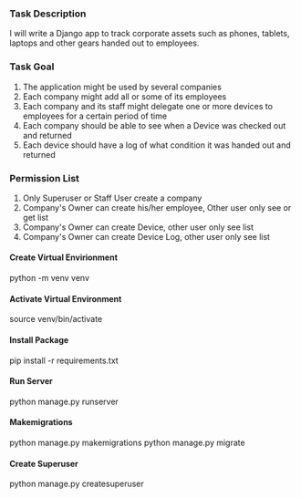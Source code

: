 ### Task Description
I will write a Django app to track corporate assets such as phones, tablets, laptops 
and other gears handed out to employees.
### Task Goal
1. The application might be used by several companies
2. Each company might add all or some of its employees
3. Each company and its staff might delegate one or more devices to employees for a certain period of time
4. Each company should be able to see when a Device was checked out and returned
5. Each device should have a log of what condition it was handed out and returned

### Permission List
1. Only Superuser or Staff User create a company
2. Company's Owner can create his/her employee, Other user only see or get list
3. Company's Owner can create Device, other user only see list
4. Company's Owner can create Device Log, other user only see list

#### Create Virtual Envirionment
python -m venv venv

#### Activate Virtual Environment
source venv/bin/activate

#### Install Package
pip install -r requirements.txt

#### Run Server
python manage.py runserver

#### Makemigrations
python manage.py makemigrations
python manage.py migrate

#### Create Superuser
python manage.py createsuperuser